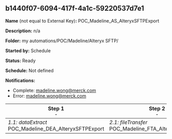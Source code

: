 ## b1440f07-6094-417f-4a1c-59220537d7e1

**Name** (not equal to External Key)**:** POC_Madeline_AS_AlteryxSFTPExport

**Description:** n/a

**Folder:** my automations/POC/Madeline/Alteryx SFTP/

**Started by:** Schedule

**Status:** Ready

**Schedule:** Not defined

**Notifications:**

* Complete: madeline.wong@merck.com
* Error: madeline.wong@merck.com

| Step 1<br>_<small>-</small>_ | Step 2<br>_<small>-</small>_ |
| --- | --- |
| _1.1: dataExtract_<br>POC_Madeline_DEA_AlteryxSFTPExport | _2.1: fileTransfer_<br>POC_Madeline_FTA_AlteryxSFTPExport |
